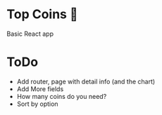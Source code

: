 # Top Coins 💎
Basic React app

# ToDo
* Add router, page with detail info (and the chart)
* Add More fields
* How many coins do you need?
* Sort by option